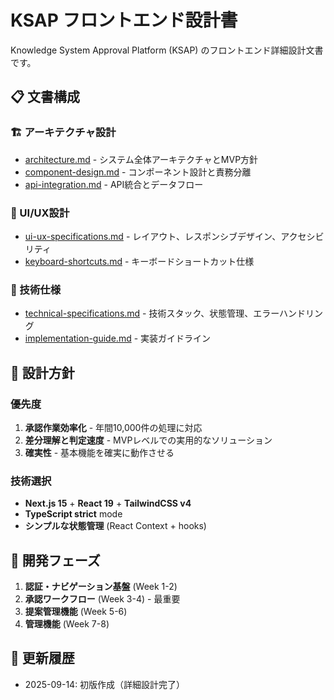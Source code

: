 # KSAP フロントエンド設計書

Knowledge System Approval Platform (KSAP) のフロントエンド詳細設計文書です。

## 📋 文書構成

### 🏗️ アーキテクチャ設計
- [architecture.md](./architecture.md) - システム全体アーキテクチャとMVP方針
- [component-design.md](./component-design.md) - コンポーネント設計と責務分離
- [api-integration.md](./api-integration.md) - API統合とデータフロー

### 🎨 UI/UX設計
- [ui-ux-specifications.md](./ui-ux-specifications.md) - レイアウト、レスポンシブデザイン、アクセシビリティ
- [keyboard-shortcuts.md](./keyboard-shortcuts.md) - キーボードショートカット仕様

### 🔧 技術仕様
- [technical-specifications.md](./technical-specifications.md) - 技術スタック、状態管理、エラーハンドリング
- [implementation-guide.md](./implementation-guide.md) - 実装ガイドライン

## 🎯 設計方針

### 優先度
1. **承認作業効率化** - 年間10,000件の処理に対応
2. **差分理解と判定速度** - MVPレベルでの実用的なソリューション
3. **確実性** - 基本機能を確実に動作させる

### 技術選択
- **Next.js 15** + **React 19** + **TailwindCSS v4**
- **TypeScript strict** mode
- **シンプルな状態管理** (React Context + hooks)

## 🚀 開発フェーズ

1. **認証・ナビゲーション基盤** (Week 1-2)
2. **承認ワークフロー** (Week 3-4) - 最重要
3. **提案管理機能** (Week 5-6)
4. **管理機能** (Week 7-8)

## 📝 更新履歴

- 2025-09-14: 初版作成（詳細設計完了）